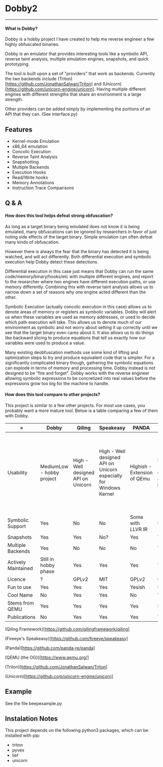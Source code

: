 # Dobby2
---
#### What is Dobby?
Dobby is a hobby project I have created to help me reverse engineer a few highly obfuscated binaries.

Dobby is an emulator that provides interesting tools like a symbolic API, reverse taint analysis, multiple emulation engines, snapshots, and quick prototyping.

The tool is built upon a set of "providers" that work as backends. Currently the two backends include (Triton)[https://github.com/JonathanSalwan/Triton] and (Unicorn)[https://github.com/unicorn-engine/unicorn]. Having multiple different engines with different strengths that share an environment is a large strength.

Other providers can be added simply by implementing the portions of an API that they can. (See interface.py)

## Features
- Kernel-mode Emulation
- x86_64 emulation
- Concolic Execution
- Reverse Taint Analysis
- Snapshotting
- Multiple Backends
- Execution Hooks
- Read/Write hooks
- Memory Annotations
- Instruction Trace Comparisons

## Q & A

#### How does this tool helps defeat strong obfuscation?
As long as a target binary being emulated does not know it is being emulated, many obfuscations can be ignored by researchers in favor of just noting side effects of the target binary. Simple emulation can often defeat many kinds of obfuscation.

However there is always the fear that the binary has detected it is being watched, and will act differently. Both differential execution and symbolic execution help Dobby detect these detections.

Differential execution in this case just means that Dobby can run the same code/memory/binary/hooks/etc with multiple different engines, and report to the researcher where two engines have different execution paths, or use memory differently. Combining this with reverse taint analysis allows us to narrow down a set of reasons why one engine acted different than the other.

Symbolic Execution (actually concolic execution in this case) allows us to denote areas of memory or registers as symbolic variables. Dobby will alert us when these variables are used as memory addresses, or used to decide which path execution will take. This allows us to denote much of our environment as symbolic and not worry about setting it up correctly until we see that the target binary even cares about it. It also allows us to do things like backward slicing to produce equations that tell us exactly how our variables were used to produce a value.

Many existing deobfuscation methods use some kind of lifting and optimization steps to try and produce equivalent code that is simpler. For a significantly complicated binary though, gathering the symbolic equations can explode in terms of memory and processing time. Dobby instead is not designed to be "fire and forget". Dobby works with the reverse engineer allowing symbolic expressions to be concretized into real values before the expressions grow too big for the machine to handle.

#### How does this tool compare to other projects?

This project is similar to a few other projects. For most use cases, you probably want a more mature tool. Below is a table comparing a few of them with Dobby.

 = | Dobby | Qiling | Speakeasy | PANDA | QEMU | Triton | Unicorn
---|-------|--------|-----------|-------|------|--------|---------
Usability | MediumLow - hobby project | High - Well designed API on Unicorn | High - Well designed API on Unicorn especially for Windows Kernel | Highish - Extension of QEmu | Medium - Not designed as a libary | Highish - Requires a bit of work for this use case (hence the creation of Dobby) | Very High - The Best API, but requires a bunch of work to set up environment (hence the creation of Qiling, Speakeasy, and Dobby)
Symbolic Support | Yes | No | No | Some with LLVR IR | No | Yes | No
Snapshots | Yes | Yes | No? | Yes | Yes | No | No
Multiple Backends | Yes | No | No | No | Yes | No | No
Actively Maintained | Still in hobby phase | Yes | Yes | Yes | Yes | Yes | Yes
Licence | ? | GPLv2 | MIT | GPLv2 | GPLv2 | Apache2 | GPLv2
Fun to use | Yes | Yes | Yes | Yesish | Kinda | Yes | Very Yes
Cool Name | No | Yes | Yes | No | Very No | Yes | Yes
Stems from QEMU | Yes | Yes | Yes | Yes | Is | No | Yes
Publications | No | Yes | Yes | Yes | Yes | Yes | Yes

(Qiling Framework)[https://github.com/qilingframework/qiling]

(Fireeye's Speakeasy)[https://github.com/fireeye/speakeasy]

(Panda)[https://github.com/panda-re/panda]

(QEMU (the OG))[https://www.qemu.org/]

(Triton)[https://github.com/JonathanSalwan/Triton]

(Unicorn)[https://github.com/unicorn-engine/unicorn]

## Example
See the file beepexample.py

## Instalation Notes
This project depends on the following python3 packages, which can be installed with pip:
- triton
- pyvex
- lief
- unicorn
